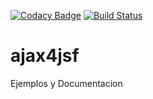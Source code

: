 [![Codacy Badge](https://api.codacy.com/project/badge/Grade/9c8aca8461ba4d52b464150d9d8de824)](https://www.codacy.com/app/sidlord/ajax4jsf?utm_source=github.com&utm_medium=referral&utm_content=sidlors/ajax4jsf&utm_campaign=badger)
[![Build Status](https://travis-ci.org/sidlors/ajax4jsf.svg?branch=master)](https://travis-ci.org/sidlors/ajax4jsf)

# ajax4jsf
Ejemplos y Documentacion

